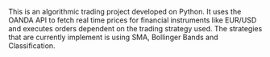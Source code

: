 This is an algorithmic trading project developed on Python. 
It uses the OANDA API to fetch real time prices for financial instruments like EUR/USD and executes orders dependent on the trading strategy used. 
The strategies that are currently implement is using SMA, Bollinger Bands and Classification.

